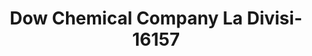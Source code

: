 ---
f_zip-code: 70764
f_state-code: LA
title: Dow Chemical Company La Divisi-16157
f_phone: 225-685-2369
f_city-only: Plaquemine
f_address: 21255 Highway 1 Plaquemine
f_location-unique-id: '16157'
slug: dow-chemical-company-la-divisi-16157
updated-on: '2024-05-30T13:46:58.046Z'
created-on: '2024-05-30T13:36:59.803Z'
published-on: '2024-05-30T13:54:32.469Z'
f_city-state: cms/city/plaquemine-la.md
f_company: cms/company/dow-chemical-company-la-divisi.md
f_state: cms/state/louisiana.md
layout: '[payday-loan].html'
tags: payday-loan
---